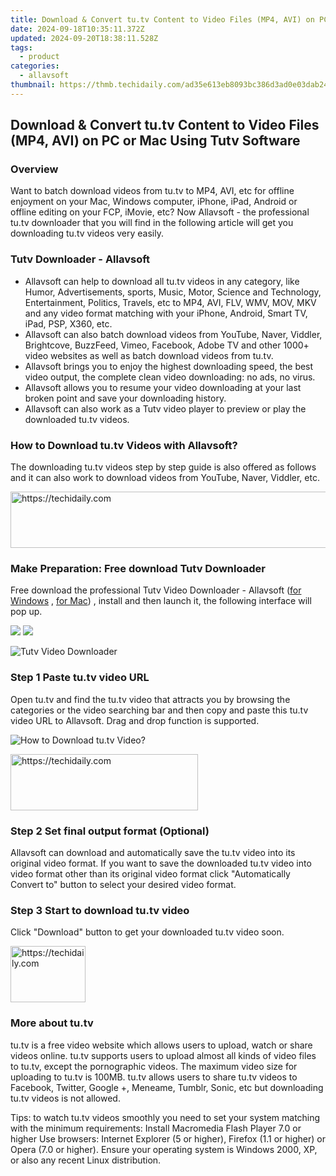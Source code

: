 ```yaml
---
title: Download & Convert tu.tv Content to Video Files (MP4, AVI) on PC or Mac Using Tutv Software
date: 2024-09-18T10:35:11.372Z
updated: 2024-09-20T18:38:11.528Z
tags:
  - product
categories:
  - allavsoft
thumbnail: https://thmb.techidaily.com/ad35e613eb8093bc386d3ad0e03dab2452cb6287c2a9dc982549b63b19fe6d70.jpg
---
```


## Download & Convert tu.tv Content to Video Files (MP4, AVI) on PC or Mac Using Tutv Software

### Overview

Want to batch download videos from tu.tv to MP4, AVI, etc for offline enjoyment on your Mac, Windows computer, iPhone, iPad, Android or offline editing on your FCP, iMovie, etc? Now Allavsoft - the professional tu.tv downloader that you will find in the following article will get you downloading tu.tv videos very easily.

### Tutv Downloader - Allavsoft

* Allavsoft can help to download all tu.tv videos in any category, like Humor, Advertisements, sports, Music, Motor, Science and Technology, Entertainment, Politics, Travels, etc to MP4, AVI, FLV, WMV, MOV, MKV and any video format matching with your iPhone, Android, Smart TV, iPad, PSP, X360, etc.
* Allavsoft can also batch download videos from YouTube, Naver, Viddler, Brightcove, BuzzFeed, Vimeo, Facebook, Adobe TV and other 1000+ video websites as well as batch download videos from tu.tv.
* Allavsoft brings you to enjoy the highest downloading speed, the best video output, the complete clean video downloading: no ads, no virus.
* Allavsoft allows you to resume your video downloading at your last broken point and save your downloading history.
* Allavsoft can also work as a Tutv video player to preview or play the downloaded tu.tv videos.

### How to Download tu.tv Videos with Allavsoft?

The downloading tu.tv videos step by step guide is also offered as follows and it can also work to download videos from YouTube, Naver, Viddler, etc.

<!-- affiliate ads begin -->
<a href="https://unicoeye.pxf.io/c/5597632/2148773/18498" target="_top" id="2148773">
  <img src="//a.impactradius-go.com/display-ad/18498-2148773" border="0" alt="https://techidaily.com" width="728" height="90"/>
</a>
<img height="0" width="0" src="https://unicoeye.pxf.io/i/5597632/2148773/18498" style="position:absolute;visibility:hidden;" border="0" />
<!-- affiliate ads end -->

### Make Preparation: Free download Tutv Downloader

Free download the professional Tutv Video Downloader - Allavsoft ([for Windows](https://tools.techidaily.com/allavsoft/products/) , [for Mac](https://tools.techidaily.com/allavsoft/products/)) , install and then launch it, the following interface will pop up.

[![](https://www.allavsoft.com/how-to/../images/how-to/free-download-win.jpg)](https://tools.techidaily.com/allavsoft/products/) [![](https://www.allavsoft.com/how-to/../images/how-to/free-download-mac.jpg)](https://tools.techidaily.com/allavsoft/products/)

![Tutv Video Downloader](https://www.allavsoft.com/how-to/../images/allavsoft/screen-shot-600.jpg)

### Step 1 Paste tu.tv video URL

Open tu.tv and find the tu.tv video that attracts you by browsing the categories or the video searching bar and then copy and paste this tu.tv video URL to Allavsoft. Drag and drop function is supported.

![How to Download tu.tv Video?](https://www.allavsoft.com/how-to/../images/how-to/download-rtmp-video/download-rtmp-video.jpg)

<!-- affiliate ads begin -->
<a href="https://25home.pxf.io/c/5597632/2148645/16836" target="_top" id="2148645">
  <img src="//a.impactradius-go.com/display-ad/16836-2148645" border="0" alt="https://techidaily.com" width="300" height="90"/>
</a>
<img height="0" width="0" src="https://25home.pxf.io/i/5597632/2148645/16836" style="position:absolute;visibility:hidden;" border="0" />
<!-- affiliate ads end -->

### Step 2 Set final output format (Optional)

Allavsoft can download and automatically save the tu.tv video into its original video format. If you want to save the downloaded tu.tv video into video format other than its original video format click "Automatically Convert to" button to select your desired video format.

### Step 3 Start to download tu.tv video

Click "Download" button to get your downloaded tu.tv video soon.

<!-- affiliate ads begin -->
<a href="https://bluettifr.pxf.io/c/5597632/2145079/17095" target="_top" id="2145079">
  <img src="//a.impactradius-go.com/display-ad/17095-2145079" border="0" alt="https://techidaily.com" width="120" height="90"/>
</a>
<img height="0" width="0" src="https://bluettifr.pxf.io/i/5597632/2145079/17095" style="position:absolute;visibility:hidden;" border="0" />
<!-- affiliate ads end -->

### More about tu.tv

tu.tv is a free video website which allows users to upload, watch or share videos online. tu.tv supports users to upload almost all kinds of video files to tu.tv, except the pornographic videos. The maximum video size for uploading to tu.tv is 100MB. tu.tv allows users to share tu.tv videos to Facebook, Twitter, Google +, Meneame, Tumblr, Sonic, etc but downloading tu.tv videos is not allowed.

Tips: to watch tu.tv videos smoothly you need to set your system matching with the minimum requirements: Install Macromedia Flash Player 7.0 or higher Use browsers: Internet Explorer (5 or higher), Firefox (1.1 or higher) or Opera (7.0 or higher). Ensure your operating system is Windows 2000, XP, or also any recent Linux distribution.

<ins class="adsbygoogle"
     style="display:block"
     data-ad-format="autorelaxed"
     data-ad-client="ca-pub-7571918770474297"
     data-ad-slot="1223367746"></ins>

<ins class="adsbygoogle"
     style="display:block"
     data-ad-client="ca-pub-7571918770474297"
     data-ad-slot="8358498916"
     data-ad-format="auto"
     data-full-width-responsive="true"></ins>




